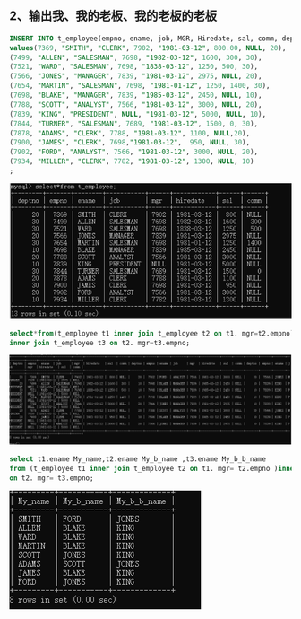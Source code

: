 ## 2、输出我、我的老板、我的老板的老板
```SQL
INSERT INTO t_employee(empno, ename, job, MGR, Hiredate, sal, comm, deptno)
values(7369, "SMITH", "CLERK", 7902, "1981-03-12", 800.00, NULL, 20),
(7499, "ALLEN", "SALESMAN", 7698, "1982-03-12", 1600, 300, 30),
(7521, "WARD", "SALESMAN", 7698, "1838-03-12", 1250, 500, 30),
(7566, "JONES", "MANAGER", 7839, "1981-03-12", 2975, NULL, 20),
(7654, "MARTIN", "SALESMAN", 7698, "1981-01-12", 1250, 1400, 30),
(7698, "BLAKE", "MANAGER", 7839, "1985-03-12", 2450, NULL, 10),
(7788, "SCOTT", "ANALYST", 7566, "1981-03-12", 3000, NULL, 20),
(7839, "KING", "PRESIDENT", NULL, "1981-03-12", 5000, NULL, 10),
(7844, "TURNER", "SALESMAN", 7689, "1981-03-12", 1500, 0, 30),
(7878, "ADAMS", "CLERK", 7788, "1981-03-12", 1100, NULL,20),
(7900, "JAMES", "CLERK", 7698,"1981-03-12",  950, NULL, 30),
(7902, "FORD", "ANALYST", 7566, "1981-03-12", 3000, NULL, 20),
(7934, "MILLER", "CLERK", 7782, "1981-03-12", 1300, NULL, 10)
;
```
![](https://github.com/925537059/MySQL-/blob/master/%E5%9B%BE%E7%89%87/20.png?raw=true)
```SQL
select*from(t_employee t1 inner join t_employee t2 on t1. mgr=t2.empno)
inner join t_employee t3 on t2. mgr=t3.empno;
```
![](https://github.com/925537059/MySQL-/blob/master/%E5%9B%BE%E7%89%87/21.png?raw=true)
```SQL
select t1.ename My_name,t2.ename My_b_name ,t3.ename My_b_b_name
from (t_employee t1 inner join t_employee t2 on t1. mgr= t2.empno )inner join t_employee t3
on t2. mgr= t3.empno;
```
![](https://github.com/925537059/MySQL-/blob/master/%E5%9B%BE%E7%89%87/22.png?raw=true)
